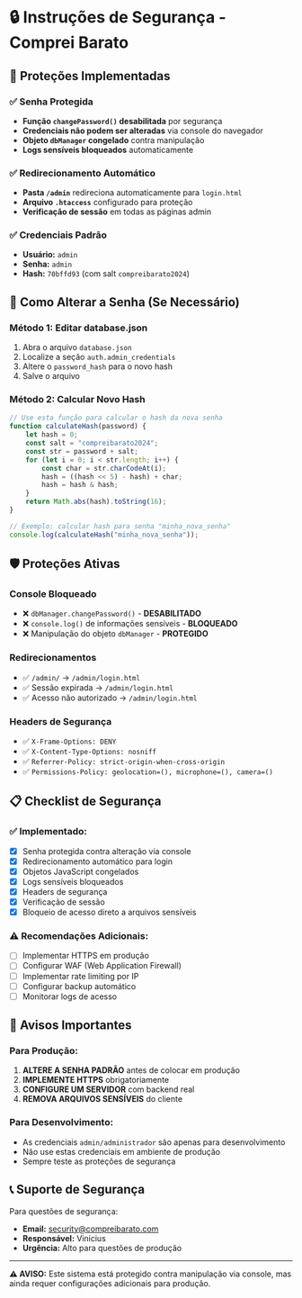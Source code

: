 # 🔒 Instruções de Segurança - Comprei Barato

## 🚨 **Proteções Implementadas**

### ✅ **Senha Protegida**
- **Função `changePassword()` desabilitada** por segurança
- **Credenciais não podem ser alteradas** via console do navegador
- **Objeto `dbManager` congelado** contra manipulação
- **Logs sensíveis bloqueados** automaticamente

### ✅ **Redirecionamento Automático**
- **Pasta `/admin`** redireciona automaticamente para `login.html`
- **Arquivo `.htaccess`** configurado para proteção
- **Verificação de sessão** em todas as páginas admin

### ✅ **Credenciais Padrão**
- **Usuário:** `admin`
- **Senha:** `admin`
- **Hash:** `70bffd93` (com salt `compreibarato2024`)

## 🔧 **Como Alterar a Senha (Se Necessário)**

### **Método 1: Editar database.json**
1. Abra o arquivo `database.json`
2. Localize a seção `auth.admin_credentials`
3. Altere o `password_hash` para o novo hash
4. Salve o arquivo

### **Método 2: Calcular Novo Hash**
```javascript
// Use esta função para calcular o hash da nova senha
function calculateHash(password) {
    let hash = 0;
    const salt = "compreibarato2024";
    const str = password + salt;
    for (let i = 0; i < str.length; i++) {
        const char = str.charCodeAt(i);
        hash = ((hash << 5) - hash) + char;
        hash = hash & hash;
    }
    return Math.abs(hash).toString(16);
}

// Exemplo: calcular hash para senha "minha_nova_senha"
console.log(calculateHash("minha_nova_senha"));
```

## 🛡️ **Proteções Ativas**

### **Console Bloqueado**
- ❌ `dbManager.changePassword()` - **DESABILITADO**
- ❌ `console.log()` de informações sensíveis - **BLOQUEADO**
- ❌ Manipulação do objeto `dbManager` - **PROTEGIDO**

### **Redirecionamentos**
- ✅ `/admin/` → `/admin/login.html`
- ✅ Sessão expirada → `/admin/login.html`
- ✅ Acesso não autorizado → `/admin/login.html`

### **Headers de Segurança**
- ✅ `X-Frame-Options: DENY`
- ✅ `X-Content-Type-Options: nosniff`
- ✅ `Referrer-Policy: strict-origin-when-cross-origin`
- ✅ `Permissions-Policy: geolocation=(), microphone=(), camera=()`

## 📋 **Checklist de Segurança**

### ✅ **Implementado:**
- [x] Senha protegida contra alteração via console
- [x] Redirecionamento automático para login
- [x] Objetos JavaScript congelados
- [x] Logs sensíveis bloqueados
- [x] Headers de segurança
- [x] Verificação de sessão
- [x] Bloqueio de acesso direto a arquivos sensíveis

### ⚠️ **Recomendações Adicionais:**
- [ ] Implementar HTTPS em produção
- [ ] Configurar WAF (Web Application Firewall)
- [ ] Implementar rate limiting por IP
- [ ] Configurar backup automático
- [ ] Monitorar logs de acesso

## 🚨 **Avisos Importantes**

### **Para Produção:**
1. **ALTERE A SENHA PADRÃO** antes de colocar em produção
2. **IMPLEMENTE HTTPS** obrigatoriamente
3. **CONFIGURE UM SERVIDOR** com backend real
4. **REMOVA ARQUIVOS SENSÍVEIS** do cliente

### **Para Desenvolvimento:**
- As credenciais `admin/administrador` são apenas para desenvolvimento
- Não use estas credenciais em ambiente de produção
- Sempre teste as proteções de segurança

## 📞 **Suporte de Segurança**

Para questões de segurança:
- **Email:** security@compreibarato.com
- **Responsável:** Vinicius
- **Urgência:** Alto para questões de produção

---

**⚠️ AVISO:** Este sistema está protegido contra manipulação via console, mas ainda requer configurações adicionais para produção.
